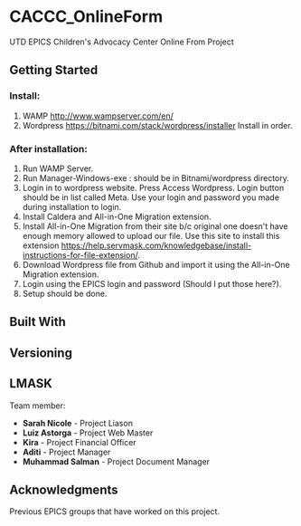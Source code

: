 # CACCC_OnlineForm
UTD EPICS Children's Advocacy Center Online From Project

## Getting Started
### Install:
  1. WAMP http://www.wampserver.com/en/
  2. Wordpress https://bitnami.com/stack/wordpress/installer
Install in order.

### After installation:
  1.  Run WAMP Server.
  2.  Run Manager-Windows-exe : should be in Bitnami/wordpress directory.
  3.  Login in to wordpress website.
        Press Access Wordpress.
        Login button should be in list called Meta.
        Use your login and password you made during installation to login.
  4.  Install Caldera and All-in-One Migration extension.
  5.  Install All-in-One Migration from their site b/c original one doesn't have enough memory allowed to upload our file.
        Use this site to install this extension https://help.servmask.com/knowledgebase/install-instructions-for-file-extension/.
  6.  Download Wordpress file from Github and import it using the All-in-One Migration extension.
  7.  Login using the EPICS login and password (Should I put those here?).
  8.  Setup should be done.

## Built With

## Versioning

## LMASK
Team member:
  * **Sarah Nicole**    - Project Liason
  * **Luiz Astorga**    - Project Web Master
  * **Kira**            - Project Financial Officer
  * **Aditi**           - Project Manager
  * **Muhammad Salman** - Project Document Manager

## Acknowledgments
Previous EPICS groups that have worked on this project.

